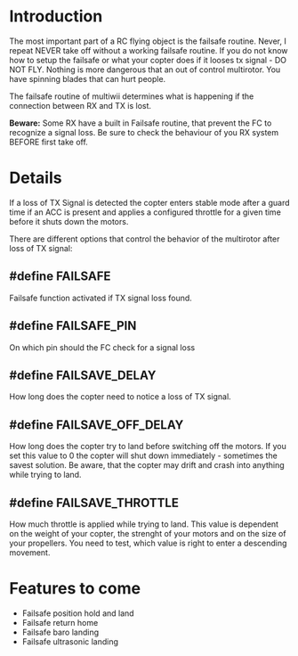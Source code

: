 # Introduction #

The most important part of a RC flying object is the failsafe routine.
Never, I repeat NEVER take off without a working failsafe routine.
If you do not know how to setup the failsafe or what your copter does if it looses tx signal - DO NOT FLY.
Nothing is more dangerous that an out of control multirotor. You have spinning blades that can hurt people.

The failsafe routine of multiwii determines what is happening if the connection between RX and TX is lost.

**Beware:** Some RX have a built in Failsafe routine, that prevent the FC to recognize a signal loss. Be sure to check the behaviour of you RX system BEFORE first take off.

# Details #

If a loss of TX Signal is detected the copter enters stable mode after a guard time if an ACC is present and applies a configured throttle for a given time before it shuts down the motors.

There are different options that control the behavior of the multirotor after loss of TX signal:

## #define FAILSAFE ##
Failsafe function activated if TX signal loss found.

## #define FAILSAFE\_PIN ##
On which pin should the FC check for a signal loss

## #define FAILSAVE\_DELAY ##
How long does the copter need to notice a loss of TX  signal.

## #define FAILSAVE\_OFF\_DELAY ##
How long does the copter try to land before switching off the motors.
If you set this value to 0 the copter will shut down immediately - sometimes the savest solution. Be aware, that the copter may drift and crash into anything while trying to land.

## #define FAILSAVE\_THROTTLE ##
How much throttle is applied while trying to land. This value is dependent on the weight of your copter, the strenght of your motors and on the size of your propellers. You need to test, which value is right to enter a descending movement.

# Features to come #

  * Failsafe position hold and land
  * Failsafe return home
  * Failsafe baro landing
  * Failsafe ultrasonic landing